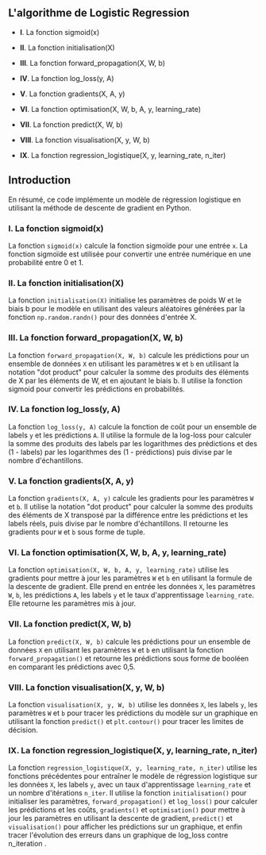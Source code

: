 ## L'algorithme de Logistic Regression

- **I**. La fonction sigmoid(x)

- **II**. La fonction initialisation(X)

- **III**. La fonction forward_propagation(X, W, b)

- **IV**. La fonction log_loss(y, A)

- **V**. La fonction gradients(X, A, y)

- **VI**. La fonction optimisation(X, W, b, A, y, learning_rate)

- **VII**. La fonction predict(X, W, b)

- **VIII**. La fonction visualisation(X, y, W, b)

- **IX**. La fonction regression_logistique(X, y, learning_rate, n_iter)

## Introduction

En résumé, ce code implémente un modèle de régression logistique en utilisant la méthode de descente de gradient en Python.

### I. La fonction sigmoid(x)

La fonction `sigmoid(x)` calcule la fonction sigmoïde pour une entrée `x`. La fonction sigmoïde est utilisée pour convertir une entrée numérique en une probabilité entre 0 et 1.

### II. La fonction initialisation(X)

La fonction `initialisation(X)` initialise les paramètres de poids W et le biais b pour le modèle en utilisant des valeurs aléatoires générées par la fonction `np.random.randn()` pour des données d'entrée X.

### III. La fonction forward_propagation(X, W, b)

La fonction `forward_propagation(X, W, b)` calcule les prédictions pour un ensemble de données `X` en utilisant les paramètres `W` et `b` en utilisant la notation "dot product" pour calculer la somme des produits des éléments de X par les éléments de W, et en ajoutant le biais b. Il utilise la fonction sigmoid pour convertir les prédictions en probabilités.

### IV. La fonction log_loss(y, A)

La fonction `log_loss(y, A)` calcule la fonction de coût pour un ensemble de labels `y` et les prédictions `A`. Il utilise la formule de la log-loss pour calculer la somme des produits des labels par les logarithmes des prédictions et des (1 - labels) par les logarithmes des (1 - prédictions) puis divise par le nombre d'échantillons.

### V. La fonction gradients(X, A, y)

La fonction `gradients(X, A, y)` calcule les gradients pour les paramètres `W` et `b`. Il utilise la notation "dot product" pour calculer la somme des produits des éléments de X transposé par la différence entre les prédictions et les labels réels, puis divise par le nombre d'échantillons. Il retourne les gradients pour `W` et `b` sous forme de tuple.

### VI. La fonction optimisation(X, W, b, A, y, learning_rate)

La fonction `optimisation(X, W, b, A, y, learning_rate)` utilise les gradients pour mettre à jour les paramètres `W` et `b` en utilisant la formule de la descente de gradient. Elle prend en entrée les données `X`, les paramètres `W`, `b`, les prédictions `A`, les labels `y` et le taux d'apprentissage `learning_rate`. Elle retourne les paramètres mis à jour.

### VII. La fonction predict(X, W, b)

La fonction `predict(X, W, b)` calcule les prédictions pour un ensemble de données `X` en utilisant les paramètres `W` et `b` en utilisant la fonction `forward_propagation()` et retourne les prédictions sous forme de booléen en comparant les prédictions avec 0,5.

### VIII. La fonction visualisation(X, y, W, b)

La fonction `visualisation(X, y, W, b)` utilise les données `X`, les labels `y`, les paramètres `W` et `b` pour tracer les prédictions du modèle sur un graphique en utilisant la fonction `predict()` et `plt.contour()` pour tracer les limites de décision.

### IX. La fonction regression_logistique(X, y, learning_rate, n_iter)

La fonction `regression_logistique(X, y, learning_rate, n_iter)` utilise les fonctions précédentes pour entraîner le modèle de régression logistique sur les données `X`, les labels `y`, avec un taux d'apprentissage `learning_rate` et un nombre d'itérations `n_iter`. Il utilise la fonction `initialisation()` pour initialiser les paramètres, `forward_propagation()` et `log_loss()` pour calculer les prédictions et les coûts, `gradients()` et `optimisation()` pour mettre à jour les paramètres en utilisant la descente de gradient, `predict()` et `visualisation()` pour afficher les prédictions sur un graphique, et enfin tracer l'évolution des erreurs dans un graphique de log_loss contre n_iteration .